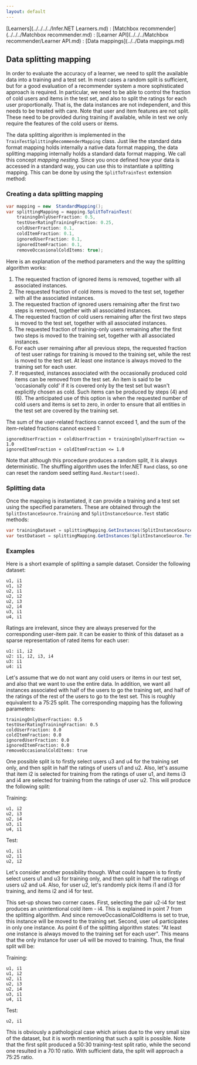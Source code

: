 ```yaml
---
layout: default
---
```

[Learners](../../../../Infer.NET Learners.md) : [Matchbox recommender](../../../Matchbox recommender.md) : [Learner API](../../../Matchbox recommender/Learner API.md) : [Data mappings](../../Data mappings.md)

## Data splitting mapping

In order to evaluate the accuracy of a learner, we need to split the available data into a training and a test set. In most cases a random split is sufficient, but for a good evaluation of a recommender system a more sophisticated approach is required. In particular,  we need to be able to control the fraction of cold users and items in the test set, and also to split the ratings for each user proportionally. That is, the data instances are not independent, and this needs to be treated with care. Note that user and item features are not split. These need to be provided during training if available, while in test we only require the features of the cold users or items.

The data splitting algorithm is implemented in the `TrainTestSplittingRecommenderMapping` class. Just like the standard data format mapping holds internally a native data format mapping, the data splitting mapping internally holds a standard data format mapping. We call this concept _mapping nesting_. Since you once defined how your data is accessed in a standard way, you can use this to instantiate a splitting mapping. This can be done by using the `SplitToTrainTest` extension method:

### Creating a data splitting mapping
```csharp
var mapping = new  StandardMapping();  
var splittingMapping = mapping.SplitToTrainTest(  
    trainingOnlyUserFraction: 0.5,  
    testUserRatingTrainingFraction: 0.25,  
    coldUserFraction: 0.1,  
    coldItemFraction: 0.1,  
    ignoredUserFraction: 0.1,  
    ignoredItemFraction: 0.1,   
    removeOccasionalColdItems: true);
```
Here is an explanation of the method parameters and the way the splitting algorithm works:

1.  The requested fraction of ignored items is removed, together with all associated instances.
2.  The requested fraction of cold items is moved to the test set, together with all the associated instances.
3.  The requested fraction of ignored users remaining after the first two steps is removed, together with all associated instances.
4.  The requested fraction of cold users remaining after the first two steps is moved to the test set, together with all associated instances.
5.  The requested fraction of training-only users remaining after the first two steps is moved to the training set, together with all associated instances.
6.  For each user remaining after all previous steps, the requested fraction of test user ratings for training is moved to the training set, while the rest is moved to the test set. At least one instance is always moved to the training set for each user.
7.  If requested, instances associated with the occasionally produced cold items can be removed from the test set. An item is said to be 'occasionally cold' if it is covered only by the test set but wasn't explicitly chosen as cold. Such items can be produced by steps (4) and (6). The anticipated use of this option is when the requested number of cold users and items is set to zero, in order to ensure that all entities in the test set are covered by the training set.

The sum of the user-related fractions cannot exceed 1, and the sum of the item-related fractions cannot exceed 1:
```
ignoredUserFraction + coldUserFraction + trainingOnlyUserFraction <= 1.0  
ignoredItemFraction + coldItemFraction <= 1.0 
```
Note that although this procedure produces a random split, it is always deterministic. The shuffling algorithm uses the Infer.NET `Rand` class, so one can reset the random seed setting `Rand.Restart(seed)`.

### Splitting data

Once the mapping is instantiated, it can provide a training and a test set using the specified parameters. These are obtained through the `SplitInstanceSource.Training` and `SplitInstanceSource.Test` static methods:
```csharp
var trainingDataset = splittingMapping.GetInstances(SplitInstanceSource.Training(dataset));  
var testDataset = splittingMapping.GetInstances(SplitInstanceSource.Test(dataset));
```

### Examples

Here is a short example of splitting a sample dataset. Consider the following dataset:
```
u1, i1  
u1, i2  
u2, i1  
u2, i2  
u2, i3  
u2, i4  
u3, i1  
u4, i1
```
Ratings are irrelevant, since they are always preserved for the corresponding user-item pair. It can be easier to think of this dataset as a sparse representation of rated items for each user:
```
u1: i1, i2  
u2: i1, i2, i3, i4  
u3: i1  
u4: i1
```
Let's assume that we do not want any cold users or items in our test set, and also that we want to use the entire data. In addition, we want all instances associated with half of the users to go the training set, and half of the ratings of the rest of the users to go to the test set. This is roughly equivalent to a 75:25 split. The corresponding mapping has the following parameters:
```
trainingOnlyUserFraction: 0.5  
testUserRatingTrainingFraction: 0.5  
coldUserFraction: 0.0  
coldItemFraction: 0.0  
ignoredUserFraction: 0.0  
ignoredItemFraction: 0.0  
removeOccasionalColdItems: true
```
One possible split is to firstly select users u3 and u4 for the training set only, and then split in half the ratings of users u1 and u2. Also, let's assume that item i2 is selected for training from the ratings of user u1, and items i3 and i4 are selected for training from the ratings of user u2. This will produce the following split:

Training:
```
u1, i2  
u2, i3  
u2, i4  
u3, i1  
u4, i1
```
Test:
```
u1, i1  
u2, i1  
u2, i2
```
Let's consider another possibility though. What could happen is to firstly select users u1 and u3 for training only, and then split in half the ratings of users u2 and u4. Also, for user u2, let's randomly pick items i1 and i3 for training, and items i2 and i4 for test.

This set-up shows two corner cases. First, selecting the pair u2-i4 for test produces an unintentional cold item - i4. This is explained in point 7 from the splitting algorithm. And since removeOccasionalColdItems is set to true, this instance will be moved to the training set. Second, user u4 participates in only one instance. As point 6 of the splitting algorithm states: "At least one instance is always moved to the training set for each user". This means that the only instance for user u4 will be moved to training. Thus, the final split will be:

Training:
```
u1, i1  
u1, i2  
u2, i1  
u2, i3  
u2, i4  
u3, i1  
u4, i1
```
Test:
```
u2, i1
```
This is obviously a pathological case which arises due to the very small size of the dataset, but it is worth mentioning that such a split is possible. Note that the first split produced a 50:30 training-test split ratio, while the second one resulted in a 70:10 ratio. With sufficient data, the split will approach a 75:25 ratio.
